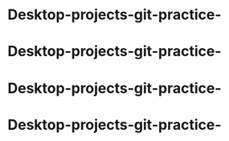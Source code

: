 # Desktop-projects-git-practice-
# Desktop-projects-git-practice-
# Desktop-projects-git-practice-
# Desktop-projects-git-practice-
